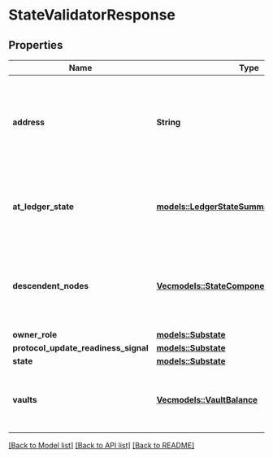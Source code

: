# StateValidatorResponse

## Properties

Name | Type | Description | Notes
------------ | ------------- | ------------- | -------------
**address** | **String** | The Bech32m-encoded human readable version of the component address | 
**at_ledger_state** | [**models::LedgerStateSummary**](LedgerStateSummary.md) | A summarized state of the ledger at which the query was performed. | 
**descendent_nodes** | [**Vec<models::StateComponentDescendentNode>**](StateComponentDescendentNode.md) | Any descendent nodes owned directly or indirectly by the component | 
**owner_role** | [**models::Substate**](Substate.md) |  | 
**protocol_update_readiness_signal** | [**models::Substate**](Substate.md) |  | 
**state** | [**models::Substate**](Substate.md) |  | 
**vaults** | [**Vec<models::VaultBalance>**](VaultBalance.md) | Any vaults owned directly or indirectly by the component | 

[[Back to Model list]](../README.md#documentation-for-models) [[Back to API list]](../README.md#documentation-for-api-endpoints) [[Back to README]](../README.md)


